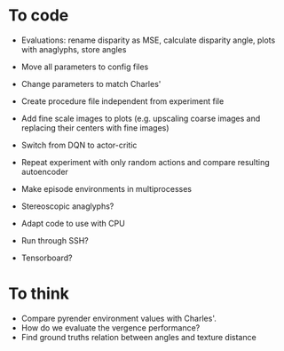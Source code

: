 # To code

* Evaluations: rename disparity as MSE, calculate disparity angle, plots with anaglyphs, store angles

* Move all parameters to config files
* Change parameters to match Charles'
* Create procedure file independent from experiment file
* Add fine scale images to plots (e.g. upscaling coarse images and replacing their centers with fine images)
* Switch from DQN to actor-critic
* Repeat experiment with only random actions and compare resulting autoencoder
* Make episode environments in multiprocesses
* Stereoscopic anaglyphs?
* Adapt code to use with CPU
* Run through SSH? 
* Tensorboard?

# To think

* Compare pyrender environment values with Charles'.
* How do we evaluate the vergence performance?
* Find ground truths relation between angles and texture distance